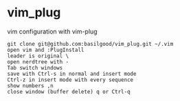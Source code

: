 # vim_plug
vim configuration with vim-plug

```vim
git clone git@github.com:basilgood/vim_plug.git ~/.vim
open vim and :PlugInstall
leader is original \
open nerdtree with -
Tab switch windows
save with Ctrl-s in normal and insert mode
Ctrl-z in insert mode with every sequence
show numbers ,n
close window (buffer delete) q or Ctrl-q
```

